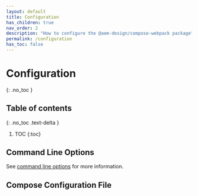 ```yaml
---
layout: default
title: Configuration
has_children: true
nav_order: 2
description: "How to configure the @aem-design/compose-webpack package"
permalink: /configuration
has_toc: false
---
```


# Configuration
{: .no_toc }

## Table of contents
{: .no_toc .text-delta }

1. TOC
{:toc}

## Command Line Options
See [command line options](/configuration/cli) for more information.

## Compose Configuration File
